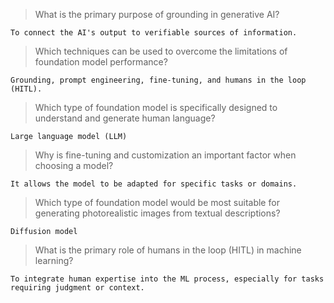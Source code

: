 >What is the primary purpose of grounding in generative AI?
```
To connect the AI's output to verifiable sources of information.
```
>Which techniques can be used to overcome the limitations of foundation model performance?
```
Grounding, prompt engineering, fine-tuning, and humans in the loop (HITL).
```
>Which type of foundation model is specifically designed to understand and generate human language?
```
Large language model (LLM)
```
>Why is fine-tuning and customization an important factor when choosing a model?
```
It allows the model to be adapted for specific tasks or domains.
```
>Which type of foundation model would be most suitable for generating photorealistic images from textual descriptions?
```
Diffusion model
```
>What is the primary role of humans in the loop (HITL) in machine learning?
```
To integrate human expertise into the ML process, especially for tasks requiring judgment or context.
```